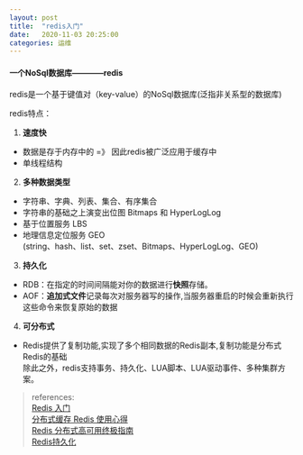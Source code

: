 ```yaml
---
layout: post
title:  "redis入门"
date:   2020-11-03 20:25:00
categories: 运维
---
```


#### 一个NoSql数据库————redis   

redis是一个基于键值对（key-value）的NoSql数据库(泛指非关系型的数据库)  
  
redis特点：  
1. **速度快**  
* 数据是存于内存中的 =》 因此redis被广泛应用于缓存中  
* 单线程结构  
2. **多种数据类型**  
* 字符串、字典、列表、集合、有序集合  
* 字符串的基础之上演变出位图 Bitmaps 和 HyperLogLog  
* 基于位置服务 LBS  
* 地理信息定位服务 GEO  
(string、hash、list、set、zset、Bitmaps、HyperLogLog、GEO)  
3. **持久化**  
* RDB：在指定的时间间隔能对你的数据进行**快照**存储。
* AOF：**追加式文件**记录每次对服务器写的操作,当服务器重启的时候会重新执行这些命令来恢复原始的数据  
4. **可分布式**  
* Redis提供了复制功能,实现了多个相同数据的Redis副本,复制功能是分布式Redis的基础  
除此之外，redis支持事务、持久化、LUA脚本、LUA驱动事件、多种集群方案。  


>references:  
>[Redis 入门]  
>[分布式缓存 Redis 使用心得]  
>[Redis 分布式高可用终极指南]   
>[Redis持久化]  

[Redis 入门]:https://juejin.im/post/6844904039094222862#heading-0
[5 分钟带你入门 Redis]:https://juejin.im/entry/6844903474203721736
[分布式缓存 Redis 使用心得]:https://juejin.im/entry/6844903426648719374
[Redis 分布式高可用终极指南]:https://www.jianshu.com/p/21110d3130bc
[redis分布式集群3种架构方案]:https://www.lagou.com/lgeduarticle/28734.html
[一文看懂Redis的持久化原理]:https://juejin.im/post/6844903655527677960
[Redis持久化]:https://segmentfault.com/a/1190000002906345
